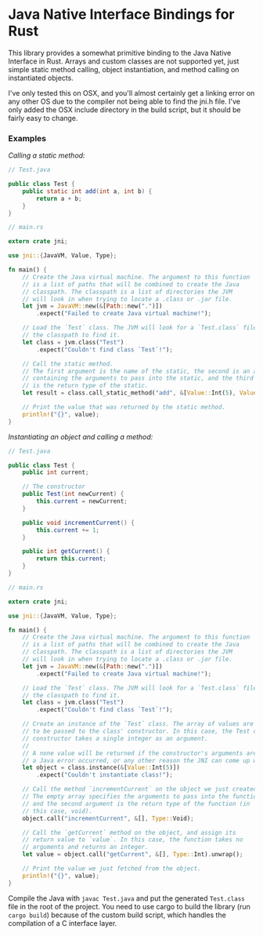
Java Native Interface Bindings for Rust
=======================================

This library provides a somewhat primitive binding to the Java Native Interface in Rust. Arrays and custom classes are not supported yet, just simple static method calling, object instantiation, and method calling on instantiated objects.

I've only tested this on OSX, and you'll almost certainly get a linking error on any other OS due to the compiler not being able to find the jni.h file. I've only added the OSX include directory in the build script, but it should be fairly easy to change.

### Examples

_Calling a static method:_

```java
// Test.java

public class Test {
	public static int add(int a, int b) {
		return a + b;
	}
}
```

```rust
// main.rs

extern crate jni;

use jni::{JavaVM, Value, Type};

fn main() {
	// Create the Java virtual machine. The argument to this function
	// is a list of paths that will be combined to create the Java
	// classpath. The classpath is a list of directories the JVM
	// will look in when trying to locate a .class or .jar file.
	let jvm = JavaVM::new(&[Path::new(".")])
		.expect("Failed to create Java virtual machine!");

	// Load the `Test` class. The JVM will look for a `Test.class` file in
	// the classpath to find it.
	let class = jvm.class("Test")
		.expect("Couldn't find class `Test`!");

	// Call the static method.
	// The first argument is the name of the static, the second is an array
	// containing the arguments to pass into the static, and the third
	// is the return type of the static.
	let result = class.call_static_method("add", &[Value::Int(5), Value::Int(7)], Type::Int);

	// Print the value that was returned by the static method.
	println!("{}", value);
}
```

_Instantiating an object and calling a method:_

```java
// Test.java

public class Test {
	public int current;

	// The constructor
	public Test(int newCurrent) {
		this.current = newCurrent;
	}

	public void incrementCurrent() {
		this.current += 1;
	}

	public int getCurrent() {
		return this.current;
	}
}
```

```rust
// main.rs

extern crate jni;

use jni::{JavaVM, Value, Type};

fn main() {
	// Create the Java virtual machine. The argument to this function
	// is a list of paths that will be combined to create the Java
	// classpath. The classpath is a list of directories the JVM
	// will look in when trying to locate a .class or .jar file.
	let jvm = JavaVM::new(&[Path::new(".")])
		.expect("Failed to create Java virtual machine!");

	// Load the `Test` class. The JVM will look for a `Test.class` file in
	// the classpath to find it.
	let class = jvm.class("Test")
		.expect("Couldn't find class `Test`!");

	// Create an instance of the `Test` class. The array of values are the arguments
	// to be passed to the class' constructor. In this case, the Test class'
	// constructor takes a single integer as an argument.
	//
	// A none value will be returned if the constructor's arguments are invalid,
	// a Java error occurred, or any other reason the JNI can come up with.
	let object = class.instance(&[Value::Int(5)])
		.expect("Couldn't instantiate class!");

	// Call the method `incrementCurrent` on the object we just created.
	// The empty array specifies the arguments to pass into the function,
	// and the second argument is the return type of the function (in
	// this case, void).
	object.call("incrementCurrent", &[], Type::Void);

	// Call the `getCurrent` method on the object, and assign its
	// return value to `value`. In this case, the function takes no
	// arguments and returns an integer.
	let value = object.call("getCurrent", &[], Type::Int).unwrap();

	// Print the value we just fetched from the object.
	println!("{}", value);
}
```

Compile the Java with `javac Test.java` and put the generated `Test.class` file in the root of the project. You need to use cargo to build the library (run `cargo build`) because of the custom build script, which handles the compilation of a C interface layer.

